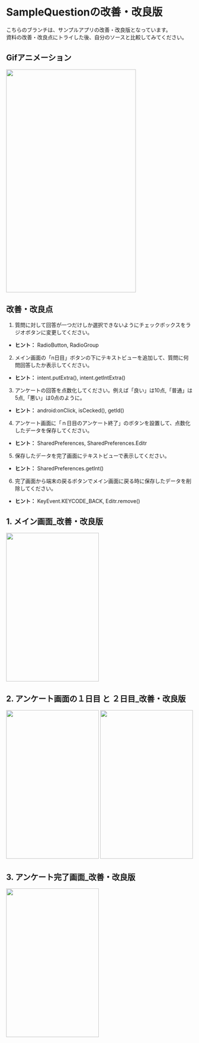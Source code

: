 # SampleQuestionの改善・改良版

こちらのブランチは、サンプルアプリの改善・改良版となっています。    
資料の改善・改良点にトライした後、自分のソースと比較してみてください。

## Gifアニメーション
<img src="http://keepingblog.net/github_images/sample_question/sampleQuestion_improve.gif" width="350" height="600">


## 改善・改良点

1. 質問に対して回答が一つだけしか選択できないようにチェックボックスをラジオボタンに変更してください。
  * **ヒント：** RadioButton, RadioGroup  

2. メイン画面の「n日目」ボタンの下にテキストビューを追加して、質問に何問回答したか表示してください。  
  * **ヒント：** intent.putExtra(), intent.getIntExtra()  

3. アンケートの回答を点数化してください。例えば「良い」は10点,「普通」は5点,「悪い」は0点のように。  
  * **ヒント：** android:onClick, isCecked(), getId()  

4. アンケート画面に「ｎ日目のアンケート終了」のボタンを設置して、点数化したデータを保存してください。  
  * **ヒント：** SharedPreferences, SharedPreferences.Editr  

5. 保存したデータを完了画面にテキストビューで表示してください。  
  * **ヒント：** SharedPreferences.getInt()  

6. 完了画面から端末の戻るボタンでメイン画面に戻る時に保存したデータを削除してください。  
  * **ヒント：** KeyEvent.KEYCODE_BACK, Editr.remove()


## 1. メイン画面_改善・改良版  
<img src="http://keepingblog.net/github_images/sample_question/メイン画面_改良版.png" width="250" height="400">

## 2. アンケート画面の１日目 と ２日目_改善・改良版  
<img src="http://keepingblog.net/github_images/sample_question/アンケート画面の1日目_改良版.png" width="250" height="400">
<img src="http://keepingblog.net/github_images/sample_question/アンケート画面の2日目_改良版.png" width="250" height="400">

## 3. アンケート完了画面_改善・改良版  
<img src="http://keepingblog.net/github_images/sample_question/アンケート完了画面_改良版.png" width="250" height="400">
